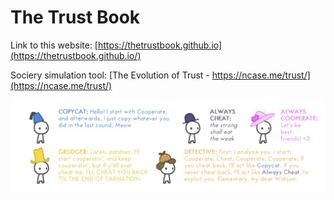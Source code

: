# The Trust Book

Link to this website: [https://thetrustbook.github.io](https://thetrustbook.github.io/)

Sociery simulation tool:
[The Evolution of Trust - https://ncase.me/trust/](https://ncase.me/trust/)

![image-1](641A8A96-0D23-4F4F-B5C5-5BBB402EAFD9.jpeg)

